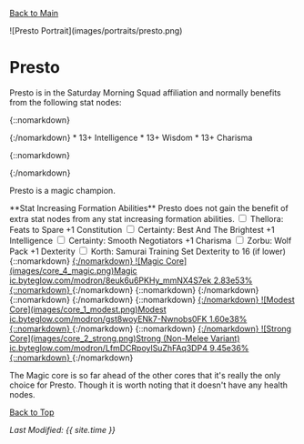 [Back to Main](index.md)

<span id="presto">
![Presto Portrait](images/portraits/presto.png)
</span>

# Presto

<span class="champIntro">Presto is in the Saturday Morning Squad affiliation and normally benefits from the following stat nodes:</span>

{::nomarkdown}
<div id="champStats">
{:/nomarkdown}
* 13+ Intelligence
* 13+ Wisdom
* 13+ Charisma

{::nomarkdown}
</div>
{:/nomarkdown}


<span class="champIntro">Presto is a magic champion.</span>

<span class="modronColumn">
    <span class="buffboxCol" id="buffbox">
        <span class="buffboxRowHeader">**Stat Increasing Formation Abilities**</span>
        <span class="buffboxRow" id="buffboxNone">
            <span class="buffboxRowCol">
                <span class="buffboxRowNone">
                    Presto does not gain the benefit of extra stat nodes from any stat increasing formation abilities.
                </span>
            </span>
        </span>
        <span class="buffboxRow" id="buffboxFeats to Spare">
            <span class="buffboxRowCol">
                <span class="buffboxRowCheck">
                    <input type="checkbox" name="1" id="Feats to Spare" value="Feats to Spare">
                    <label for="Feats to Spare">Thellora: Feats to Spare</label>
                </span>
            <span class="buffboxRowContent">
                +1 Constitution
            </span>
            </span>
        </span>
        <span class="buffboxRow" id="buffboxBest And The Brightest">
            <span class="buffboxRowCol">
                <span class="buffboxRowRadio">
                    <input type="checkbox" name="5" id="Best And The Brightest" value="Best And The Brightest">
                    <label for="Best And The Brightest">Certainty: Best And The Brightest</label>
                </span>
            <span class="buffboxRowContent">
                +1 Intelligence
            </span>
            </span>
        </span>
        <span class="buffboxRow" id="buffboxSmooth Negotiators">
            <span class="buffboxRowCol">
                <span class="buffboxRowRadio">
                    <input type="checkbox" name="5" id="Smooth Negotiators" value="Smooth Negotiators">
                    <label for="Smooth Negotiators">Certainty: Smooth Negotiators</label>
                </span>
            <span class="buffboxRowContent">
                +1 Charisma
            </span>
            </span>
        </span>
        <span class="buffboxRow" id="buffboxWolf Pack">
            <span class="buffboxRowCol">
                <span class="buffboxRowCheck">
                    <input type="checkbox" name="12" id="Wolf Pack" value="Wolf Pack">
                    <label for="Wolf Pack">Zorbu: Wolf Pack</label>
                </span>
            <span class="buffboxRowContent">
                +1 Dexterity
            </span>
            </span>
        </span>
        <span class="buffboxRow" id="buffboxSamurai Training">
            <span class="buffboxRowCol">
                <span class="buffboxRowCheck">
                    <input type="checkbox" name="2" id="Samurai Training" value="Samurai Training">
                    <label for="Samurai Training">Korth: Samurai Training</label>
                </span>
            <span class="buffboxRowContent">
                Set Dexterity to 16 (if lower)
            </span>
            </span>
        </span>
    </span>
{::nomarkdown}
    <a href="https://ic.byteglow.com/modron/8euk6u6PKHy_mmNX4S7ek" target="_blank" data-core-id="4" data-buffs="">
{:/nomarkdown}
    <span class="modronRow">
        <span class="modronIconFull">
            ![Magic Core](images/core_4_magic.png)Magic
        </span>
        <span class="modronLink">
            ic.byteglow.com/modron/8euk6u6PKHy_mmNX4S7ek
        </span>
        <span class="modronDamage">
            2.83e53%
        </span>
    </span>
{::nomarkdown}
    </a>
{:/nomarkdown}
{::nomarkdown}
    <a href="https://ic.byteglow.com/modron/GVzF80oaJtc0Nm_DA9Mko" target="_blank" data-core-id="1" data-buffs="Feats to Spare" hidden>
{:/nomarkdown}
    <span class="modronRow">
        <span class="modronIconFull">
            ![Modest Core](images/core_1_modest.png)Modest
        </span>
        <span class="modronLink">
            ic.byteglow.com/modron/GVzF80oaJtc0Nm_DA9Mko
        </span>
        <span class="modronDamageBuffed">
            1.50e40%
        </span>
    </span>
{::nomarkdown}
    </a>
{:/nomarkdown}
{::nomarkdown}
    <a href="https://ic.byteglow.com/modron/0hViuQyNyGNbVXcOsWJU6" target="_blank" data-core-id="2" data-buffs="Feats to Spare" hidden>
{:/nomarkdown}
    <span class="modronRow">
        <span class="modronIconFull">
            ![Strong Core](images/core_2_strong.png)Strong (Non-Melee Variant)
        </span>
        <span class="modronLink">
            ic.byteglow.com/modron/0hViuQyNyGNbVXcOsWJU6
        </span>
        <span class="modronDamageBuffed">
            1.31e39%
        </span>
    </span>
{::nomarkdown}
    </a>
{:/nomarkdown}
{::nomarkdown}
    <a href="https://ic.byteglow.com/modron/gst8woyENk7-Nwnobs0FK" target="_blank" data-core-id="1" data-buffs="">
{:/nomarkdown}
    <span class="modronRow">
        <span class="modronIconFull">
            ![Modest Core](images/core_1_modest.png)Modest
        </span>
        <span class="modronLink">
            ic.byteglow.com/modron/gst8woyENk7-Nwnobs0FK
        </span>
        <span class="modronDamage">
            1.60e38%
        </span>
    </span>
{::nomarkdown}
    </a>
{:/nomarkdown}
{::nomarkdown}
    <a href="https://ic.byteglow.com/modron/LfmDCRpoylSuZhFAq3DP4" target="_blank" data-core-id="2" data-buffs="">
{:/nomarkdown}
    <span class="modronRow">
        <span class="modronIconFull">
            ![Strong Core](images/core_2_strong.png)Strong (Non-Melee Variant)
        </span>
        <span class="modronLink">
            ic.byteglow.com/modron/LfmDCRpoylSuZhFAq3DP4
        </span>
        <span class="modronDamage">
            9.45e36%
        </span>
    </span>
{::nomarkdown}
    </a>
{:/nomarkdown}
</span>

The Magic core is so far ahead of the other cores that it's really the only choice for Presto. Though it is worth noting that it doesn't have any health nodes.

[Back to Top](#top)

*Last Modified: {{ site.time }}*
<script type="text/javascript" src="scripts/champion.js"></script>
